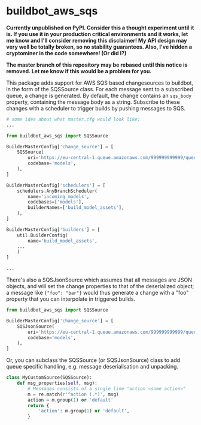 # buildbot_aws_sqs

**Currently unpublished on PyPI. Consider this a thought
experiment until it is. If you use it in your production critical
environments and it works, let me know and I'll consider removing
this disclaimer! My API design may very well be totally broken,
so no stability guarantees. Also, I've hidden a cryptominer in
the code somewhere! (Or did I?)**

**The master branch of this repository may be rebased until this
notice is removed. Let me know if this would be a problem for
you.**

This package adds support for AWS SQS based changesources to
buildbot, in the form of the SQSSource class. For each message
sent to a subscribed queue, a change is generated. By default,
the change contains an `sqs_body` property, containing the
message body as a string. Subscribe to these changes with a
scheduler to trigger builds by pushing messages to SQS.

```python
# some idea about what master.cfg would look like:
...

from buildbot_aws_sqs import SQSSource

BuilderMasterConfig['change_source'] = [
    SQSSource(
        uri='https://eu-central-1.queue.amazonaws.com/999999999999/queue',
        codebase='models',
    ),
]

BuilderMasterConfig['schedulers'] = [
    schedulers.AnyBranchScheduler(
        name='incoming_models',
        codebases=['models'],
        builderNames=['build_model_assets'],
    ),
]

BuilderMasterConfig['builders'] = [
    util.BuilderConfig(
        name='build_model_assets',
    ...
    )
]

...
```

There's also a SQSJsonSource which assumes that all messages are
JSON objects, and will set the change properties to that of the
deserialized object; a message like `{"foo": "bar"}` would thus
generate a change with a "foo" property that you can interpolate
in triggered builds.

```python
from buildbot_aws_sqs import SQSSource

BuilderMasterConfig['change_source'] = [
    SQSJsonSource(
        uri='https://eu-central-1.queue.amazonaws.com/999999999999/queue',
        codebase='models',
    ),
]
```

Or, you can subclass the SQSSource (or SQSJsonSource) class to
add queue specific handling, e.g. message deserialisation and
unpacking.

```python
class MyCustomSource(SQSSource):
    def msg_properties(self, msg):
        # Messages consists of a single line "action <some action>"
        m = re.match(r'^action (.*)', msg)
        action = m.group(1) or 'default'
        return {
            'action': m.group(1) or 'default',
        }
```

